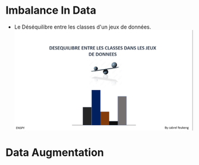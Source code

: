 # Imbalance In Data

* Le Déséquilibre entre les classes d'un jeux de données.
![Logo](images/title.png "Logo de Mon Projet")

# Data Augmentation